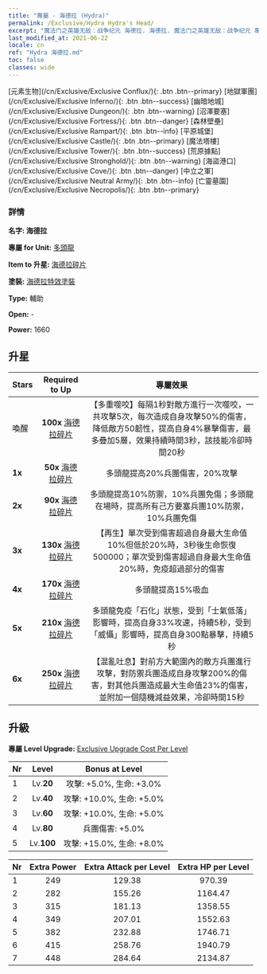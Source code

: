 ```yaml
---
title: "專屬 - 海德拉 (Hydra)"
permalink: /Exclusive/Hydra Hydra's Head/
excerpt: "魔法门之英雄无敌：战争纪元 海德拉. 海德拉. 魔法门之英雄无敌：战争纪元 專屬 海德拉. 多頭龍 專屬."
last_modified_at: 2021-06-22
locale: cn
ref: "Hydra 海德拉.md"
toc: false
classes: wide
---
```

 [元素生物](/cn/Exclusive/Exclusive Conflux/){: .btn .btn--primary} [地獄軍團](/cn/Exclusive/Exclusive Inferno/){: .btn .btn--success} [幽暗地城](/cn/Exclusive/Exclusive Dungeon/){: .btn .btn--warning} [沼澤要塞](/cn/Exclusive/Exclusive Fortress/){: .btn .btn--danger} [森林壁壘](/cn/Exclusive/Exclusive Rampart/){: .btn .btn--info} [平原城堡](/cn/Exclusive/Exclusive Castle/){: .btn .btn--primary} [魔法塔樓](/cn/Exclusive/Exclusive Tower/){: .btn .btn--success} [荒原據點](/cn/Exclusive/Exclusive Stronghold/){: .btn .btn--warning} [海盜港口](/cn/Exclusive/Exclusive Cove/){: .btn .btn--danger} [中立之軍](/cn/Exclusive/Exclusive Neutral Army/){: .btn .btn--info} [亡靈墓園](/cn/Exclusive/Exclusive Necropolis/){: .btn .btn--primary} 

### 詳情
 **名字: 海德拉** 

 **專屬 for Unit:** [多頭龍](/cn/units/Hydra/) 

 **Item to 升星:** [海德拉碎片](/cn/Items/con_997/)

 **塗裝:** [海德拉特效塗裝](/cn/Items/con_665/)

 **Type:** 輔助

 **Open:** -

 **Power:** 1660

## 升星

  |     Stars    |  Required to Up | 專屬效果 |
  |:-------------|:---------------:|:---------------:|
  |  喚醒  | **100x** [海德拉碎片](/cn/Items/con_997/) | 【多重噬咬】每隔1秒對敵方進行一次噬咬，一共攻擊5次，每次造成自身攻擊50%的傷害，降低敵方50韌性，提高自身4%暴擊傷害，最多疊加5層，效果持續時間3秒，該技能冷卻時間20秒 |
  | **1x** <i class="fas fa-star"/> | **50x** [海德拉碎片](/cn/Items/con_997/) | 多頭龍提高20%兵團傷害，20%攻擊 |
  | **2x** <i class="fas fa-star"/> | **90x** [海德拉碎片](/cn/Items/con_997/) | 多頭龍提高10%防禦，10%兵團免傷；多頭龍在場時，提高所有己方要塞兵團10%防禦，10%兵團免傷 |
  | **3x** <i class="fas fa-star"/> | **130x** [海德拉碎片](/cn/Items/con_997/) | 【再生】單次受到傷害超過自身最大生命值10%但低於20%時，3秒後生命恢復500000；單次受到傷害超過自身最大生命值20%時，免疫超過部分的傷害 |
  | **4x** <i class="fas fa-star"/> | **170x** [海德拉碎片](/cn/Items/con_997/) | 多頭龍提高15%吸血 |
  | **5x** <i class="fas fa-star"/> | **210x** [海德拉碎片](/cn/Items/con_997/) | 多頭龍免疫「石化」狀態，受到「士氣低落」影響時，提高自身33%攻速，持續5秒，受到「威懾」影響時，提高自身300點暴擊，持續5秒 |
  | **6x** <i class="fas fa-star"/> | **250x** [海德拉碎片](/cn/Items/con_997/) | 【混亂吐息】對前方大範圍內的敵方兵團進行攻擊，對防禦兵團造成自身攻擊200%的傷害，對其他兵團造成最大生命值23%的傷害，並附加一個隨機減益效果，冷卻時間15秒 |


## 升級
 **專屬 Level Upgrade:** [Exclusive Upgrade Cost Per Level](/Exclusive/ExclusiveUpgradeCostPerLevel/)

  |  Nr  |   Level  | Bonus at Level |
  |:-----|:--------:|:--------------:|
  | 1 | Lv.**20** | 攻擊: +5.0%, 生命: +3.0% |
  | 2 | Lv.**40** | 攻擊: +10.0%, 生命: +5.0% |
  | 3 | Lv.**60** | 攻擊: +10.0%, 生命: +5.0% |
  | 4 | Lv.**80** | 兵團傷害: +5.0% |
  | 5 | Lv.**100** | 攻擊: +15.0%, 生命: +8.0% |


  |  Nr  |  Extra Power | Extra Attack per Level | Extra HP per Level |
  |:-----|:--------:|:--------:|:--------:|
  | 1 | 249 | 129.38 | 970.39 |
  | 2 | 282 | 155.26 | 1164.47 |
  | 3 | 315 | 181.13 | 1358.55 |
  | 4 | 349 | 207.01 | 1552.63 |
  | 5 | 382 | 232.88 | 1746.71 |
  | 6 | 415 | 258.76 | 1940.79 |
  | 7 | 448 | 284.64 | 2134.87 |


